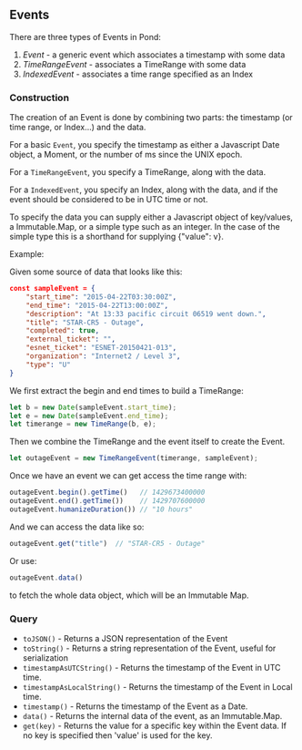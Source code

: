 ## Events

There are three types of Events in Pond:

1. *Event* - a generic event which associates a timestamp with some data
2. *TimeRangeEvent* - associates a TimeRange with some data
3. *IndexedEvent* - associates a time range specified as an Index

### Construction

The creation of an Event is done by combining two parts: the timestamp (or time range, or Index...) and the data.

For a basic `Event`, you specify the timestamp as either a Javascript Date object, a Moment, or the number of ms since the UNIX epoch.

For a `TimeRangeEvent`, you specify a TimeRange, along with the data.

For a `IndexedEvent`, you specify an Index, along with the data, and if the event should be considered to be in UTC time or not.

To specify the data you can supply either a Javascript object of key/values, a
Immutable.Map, or a simple type such as an integer. In the case of the simple
type this is a shorthand for supplying {"value": v}.
 
Example:

Given some source of data that looks like this:

```json
const sampleEvent = {
    "start_time": "2015-04-22T03:30:00Z",
    "end_time": "2015-04-22T13:00:00Z",
    "description": "At 13:33 pacific circuit 06519 went down.",
    "title": "STAR-CR5 - Outage",
    "completed": true,
    "external_ticket": "",
    "esnet_ticket": "ESNET-20150421-013",
    "organization": "Internet2 / Level 3",
    "type": "U"
}
```

We first extract the begin and end times to build a TimeRange:

```js
let b = new Date(sampleEvent.start_time);
let e = new Date(sampleEvent.end_time);
let timerange = new TimeRange(b, e);
```

Then we combine the TimeRange and the event itself to create the Event.

```js
let outageEvent = new TimeRangeEvent(timerange, sampleEvent);
```

Once we have an event we can get access the time range with:

```js
outageEvent.begin().getTime()   // 1429673400000
outageEvent.end().getTime())    // 1429707600000
outageEvent.humanizeDuration()) // "10 hours"
```

And we can access the data like so:

```js
outageEvent.get("title")  // "STAR-CR5 - Outage"
```

Or use:

```js
outageEvent.data()
```

to fetch the whole data object, which will be an Immutable Map.

### Query

* `toJSON()` - Returns a JSON representation of the Event
* `toString()` - Returns a string representation of the Event, useful for serialization
* `timestampAsUTCString()` - Returns the timestamp of the Event in UTC time.
* `timestampAsLocalString()` - Returns the timestamp of the Event in Local time.
* `timestamp()` - Returns the timestamp of the Event as a Date.
* `data()` - Returns the internal data of the event, as an Immutable.Map.
* `get(key)` - Returns the value for a specific key within the Event data. If no key is specified then 'value' is used for the key.
